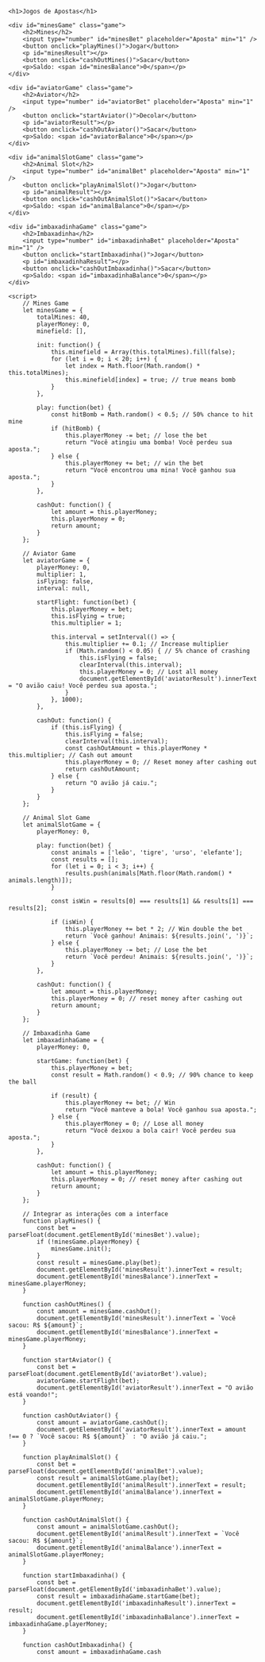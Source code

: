 <!DOCTYPE html>
<html lang="pt-BR">
<head>
    <meta charset="UTF-8">
    <meta name="viewport" content="width=device-width, initial-scale=1.0">
    <title>Jogos de Apostas</title>
    <style>
        body { font-family: Arial, sans-serif; }
        .game { margin: 20px; padding: 10px; border: 1px solid #ccc; }
    </style>
</head>
<body>

    <h1>Jogos de Apostas</h1>

    <div id="minesGame" class="game">
        <h2>Mines</h2>
        <input type="number" id="minesBet" placeholder="Aposta" min="1" />
        <button onclick="playMines()">Jogar</button>
        <p id="minesResult"></p>
        <button onclick="cashOutMines()">Sacar</button>
        <p>Saldo: <span id="minesBalance">0</span></p>
    </div>

    <div id="aviatorGame" class="game">
        <h2>Aviator</h2>
        <input type="number" id="aviatorBet" placeholder="Aposta" min="1" />
        <button onclick="startAviator()">Decolar</button>
        <p id="aviatorResult"></p>
        <button onclick="cashOutAviator()">Sacar</button>
        <p>Saldo: <span id="aviatorBalance">0</span></p>
    </div>

    <div id="animalSlotGame" class="game">
        <h2>Animal Slot</h2>
        <input type="number" id="animalBet" placeholder="Aposta" min="1" />
        <button onclick="playAnimalSlot()">Jogar</button>
        <p id="animalResult"></p>
        <button onclick="cashOutAnimalSlot()">Sacar</button>
        <p>Saldo: <span id="animalBalance">0</span></p>
    </div>

    <div id="imbaxadinhaGame" class="game">
        <h2>Imbaxadinha</h2>
        <input type="number" id="imbaxadinhaBet" placeholder="Aposta" min="1" />
        <button onclick="startImbaxadinha()">Jogar</button>
        <p id="imbaxadinhaResult"></p>
        <button onclick="cashOutImbaxadinha()">Sacar</button>
        <p>Saldo: <span id="imbaxadinhaBalance">0</span></p>
    </div>

    <script>
        // Mines Game
        let minesGame = {
            totalMines: 40,
            playerMoney: 0,
            minefield: [],

            init: function() {
                this.minefield = Array(this.totalMines).fill(false);
                for (let i = 0; i < 20; i++) {
                    let index = Math.floor(Math.random() * this.totalMines);
                    this.minefield[index] = true; // true means bomb
                }
            },

            play: function(bet) {
                const hitBomb = Math.random() < 0.5; // 50% chance to hit mine
                if (hitBomb) {
                    this.playerMoney -= bet; // lose the bet
                    return "Você atingiu uma bomba! Você perdeu sua aposta.";
                } else {
                    this.playerMoney += bet; // win the bet
                    return "Você encontrou uma mina! Você ganhou sua aposta.";
                }
            },

            cashOut: function() {
                let amount = this.playerMoney;
                this.playerMoney = 0;
                return amount;
            }
        };

        // Aviator Game
        let aviatorGame = {
            playerMoney: 0,
            multiplier: 1,
            isFlying: false,
            interval: null,

            startFlight: function(bet) {
                this.playerMoney = bet;
                this.isFlying = true;
                this.multiplier = 1;

                this.interval = setInterval(() => {
                    this.multiplier += 0.1; // Increase multiplier
                    if (Math.random() < 0.05) { // 5% chance of crashing
                        this.isFlying = false;
                        clearInterval(this.interval);
                        this.playerMoney = 0; // Lost all money
                        document.getElementById('aviatorResult').innerText = "O avião caiu! Você perdeu sua aposta.";
                    }
                }, 1000);
            },

            cashOut: function() {
                if (this.isFlying) {
                    this.isFlying = false;
                    clearInterval(this.interval);
                    const cashOutAmount = this.playerMoney * this.multiplier; // Cash out amount
                    this.playerMoney = 0; // Reset money after cashing out
                    return cashOutAmount;
                } else {
                    return "O avião já caiu.";
                }
            }
        };

        // Animal Slot Game
        let animalSlotGame = {
            playerMoney: 0,

            play: function(bet) {
                const animals = ['leão', 'tigre', 'urso', 'elefante'];
                const results = [];
                for (let i = 0; i < 3; i++) {
                    results.push(animals[Math.floor(Math.random() * animals.length)]);
                }

                const isWin = results[0] === results[1] && results[1] === results[2];

                if (isWin) {
                    this.playerMoney += bet * 2; // Win double the bet
                    return `Você ganhou! Animais: ${results.join(', ')}`;
                } else {
                    this.playerMoney -= bet; // Lose the bet
                    return `Você perdeu! Animais: ${results.join(', ')}`;
                }
            },

            cashOut: function() {
                let amount = this.playerMoney;
                this.playerMoney = 0; // reset money after cashing out
                return amount;
            }
        };

        // Imbaxadinha Game
        let imbaxadinhaGame = {
            playerMoney: 0,

            startGame: function(bet) {
                this.playerMoney = bet;
                const result = Math.random() < 0.9; // 90% chance to keep the ball

                if (result) {
                    this.playerMoney += bet; // Win
                    return "Você manteve a bola! Você ganhou sua aposta.";
                } else {
                    this.playerMoney = 0; // Lose all money
                    return "Você deixou a bola cair! Você perdeu sua aposta.";
                }
            },

            cashOut: function() {
                let amount = this.playerMoney;
                this.playerMoney = 0; // reset money after cashing out
                return amount;
            }
        };

        // Integrar as interações com a interface
        function playMines() {
            const bet = parseFloat(document.getElementById('minesBet').value);
            if (!minesGame.playerMoney) {
                minesGame.init();
            }
            const result = minesGame.play(bet);
            document.getElementById('minesResult').innerText = result;
            document.getElementById('minesBalance').innerText = minesGame.playerMoney;
        }

        function cashOutMines() {
            const amount = minesGame.cashOut();
            document.getElementById('minesResult').innerText = `Você sacou: R$ ${amount}`;
            document.getElementById('minesBalance').innerText = minesGame.playerMoney;
        }

        function startAviator() {
            const bet = parseFloat(document.getElementById('aviatorBet').value);
            aviatorGame.startFlight(bet);
            document.getElementById('aviatorResult').innerText = "O avião está voando!";
        }

        function cashOutAviator() {
            const amount = aviatorGame.cashOut();
            document.getElementById('aviatorResult').innerText = amount !== 0 ? `Você sacou: R$ ${amount}` : "O avião já caiu.";
        }

        function playAnimalSlot() {
            const bet = parseFloat(document.getElementById('animalBet').value);
            const result = animalSlotGame.play(bet);
            document.getElementById('animalResult').innerText = result;
            document.getElementById('animalBalance').innerText = animalSlotGame.playerMoney;
        }

        function cashOutAnimalSlot() {
            const amount = animalSlotGame.cashOut();
            document.getElementById('animalResult').innerText = `Você sacou: R$ ${amount}`;
            document.getElementById('animalBalance').innerText = animalSlotGame.playerMoney;
        }

        function startImbaxadinha() {
            const bet = parseFloat(document.getElementById('imbaxadinhaBet').value);
            const result = imbaxadinhaGame.startGame(bet);
            document.getElementById('imbaxadinhaResult').innerText = result;
            document.getElementById('imbaxadinhaBalance').innerText = imbaxadinhaGame.playerMoney;
        }

        function cashOutImbaxadinha() {
            const amount = imbaxadinhaGame.cash
